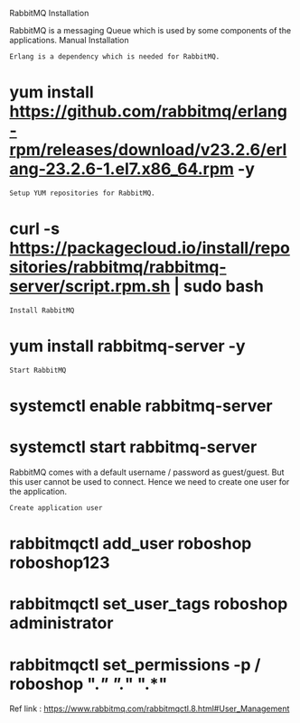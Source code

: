 RabbitMQ Installation

RabbitMQ is a messaging Queue which is used by some components of the applications.
Manual Installation

    Erlang is a dependency which is needed for RabbitMQ.

# yum install https://github.com/rabbitmq/erlang-rpm/releases/download/v23.2.6/erlang-23.2.6-1.el7.x86_64.rpm -y 

    Setup YUM repositories for RabbitMQ.

# curl -s https://packagecloud.io/install/repositories/rabbitmq/rabbitmq-server/script.rpm.sh | sudo bash

    Install RabbitMQ

# yum install rabbitmq-server -y 

    Start RabbitMQ

# systemctl enable rabbitmq-server 
# systemctl start rabbitmq-server 

RabbitMQ comes with a default username / password as guest/guest. But this user cannot be used to connect. Hence we need to create one user for the application.

    Create application user

# rabbitmqctl add_user roboshop roboshop123
# rabbitmqctl set_user_tags roboshop administrator
# rabbitmqctl set_permissions -p / roboshop ".*" ".*" ".*"

Ref link : https://www.rabbitmq.com/rabbitmqctl.8.html#User_Management
